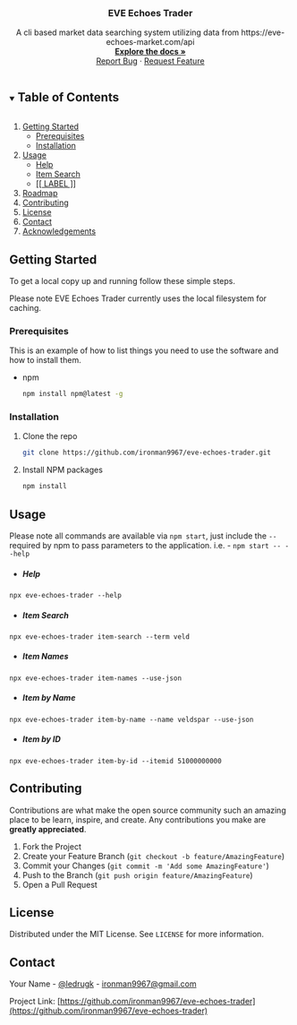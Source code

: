 <!--
*** Thanks for checking out the Best-README-Template. If you have a suggestion
*** that would make this better, please fork the repo and create a pull request
*** or simply open an issue with the tag "enhancement".
*** Thanks again! Now go create something AMAZING! :D
***
***
***
*** To avoid retyping too much info. Do a search and replace for the following:
*** ironman9967, eve-echoes-trader, ledrugk, ironman9967@gmail.com, EVE Echoes Trader, A cli based market data searching system utilizing data from https://eve-echoes-market.com/api
-->



<!-- PROJECT SHIELDS -->
<!--
*** I'm using markdown "reference style" links for readability.
*** Reference links are enclosed in brackets [ ] instead of parentheses ( ).
*** See the bottom of this document for the declaration of the reference variables
*** for contributors-url, forks-url, etc. This is an optional, concise syntax you may use.
*** https://www.markdownguide.org/basic-syntax/#reference-style-links
-->
<!--
[![Contributors][contributors-shield]][contributors-url]
[![Forks][forks-shield]][forks-url]
[![Stargazers][stars-shield]][stars-url]
[![Issues][issues-shield]][issues-url]
[![MIT License][license-shield]][license-url]
[![LinkedIn][linkedin-shield]][linkedin-url]
-->


<!-- PROJECT LOGO -->
<br />
<p align="center">

  <h3 align="center">EVE Echoes Trader</h3>

  <p align="center">
    A cli based market data searching system utilizing data from https://eve-echoes-market.com/api
    <br />
    <a href="https://github.com/ironman9967/eve-echoes-trader"><strong>Explore the docs »</strong></a>
    <br />
    <a href="https://github.com/ironman9967/eve-echoes-trader/issues">Report Bug</a>
    ·
    <a href="https://github.com/ironman9967/eve-echoes-trader/issues">Request Feature</a>
  </p>
</p>


<!-- TABLE OF CONTENTS -->
<details open="open">
  <summary><h2 style="display: inline-block">Table of Contents</h2></summary>
  <ol>
    <li>
      <a href="#getting-started">Getting Started</a>
      <ul>
        <li><a href="#prerequisites">Prerequisites</a></li>
        <li><a href="#installation">Installation</a></li>
      </ul>
    </li>
    <li>
	  <a href="#usage">Usage</a>
	  <ul>
	    <li><a href="#usageHelp">Help</li>
		<li><a href="#usageItemSearch">Item Search</li>
		<li><a href="#LINK">[[ LABEL ]]</li>
	  </ul>
	</li>
    <li><a href="#roadmap">Roadmap</a></li>
    <li><a href="#contributing">Contributing</a></li>
    <li><a href="#license">License</a></li>
    <li><a href="#contact">Contact</a></li>
    <li><a href="#acknowledgements">Acknowledgements</a></li>
  </ol>
</details>



<!-- GETTING STARTED -->
## Getting Started

To get a local copy up and running follow these simple steps.

Please note EVE Echoes Trader currently uses the local filesystem for caching.

### Prerequisites

This is an example of how to list things you need to use the software and how to install them.
* npm
  ```sh
  npm install npm@latest -g
  ```

### Installation

1. Clone the repo
   ```sh
   git clone https://github.com/ironman9967/eve-echoes-trader.git
   ```
2. Install NPM packages
   ```sh
   npm install
   ```

<!-- USAGE EXAMPLES -->
## Usage

Please note all commands are available via `npm start`, just include the `--` required by npm to pass parameters to the application. i.e. - `npm start -- --help`

- <h5 href="#usageHelp">Help</h5>
```
npx eve-echoes-trader --help
```

- <h5 href="#usageItemSearch">Item Search</h5>
```
npx eve-echoes-trader item-search --term veld
```

- <h5 href="#usageItemNames">Item Names</h5>
```
npx eve-echoes-trader item-names --use-json
```

- <h5 href="#usageItemByName">Item by Name</h5>
```
npx eve-echoes-trader item-by-name --name veldspar --use-json
```

- <h5 href="#usageItemById">Item by ID</h5>
```
npx eve-echoes-trader item-by-id --itemid 51000000000
```

<!-- CONTRIBUTING -->
## Contributing

Contributions are what make the open source community such an amazing place to be learn, inspire, and create. Any contributions you make are **greatly appreciated**.

1. Fork the Project
2. Create your Feature Branch (`git checkout -b feature/AmazingFeature`)
3. Commit your Changes (`git commit -m 'Add some AmazingFeature'`)
4. Push to the Branch (`git push origin feature/AmazingFeature`)
5. Open a Pull Request



<!-- LICENSE -->
## License

Distributed under the MIT License. See `LICENSE` for more information.



<!-- CONTACT -->
## Contact

Your Name - [@ledrugk](https://twitter.com/ledrugk) - ironman9967@gmail.com

Project Link: [https://github.com/ironman9967/eve-echoes-trader](https://github.com/ironman9967/eve-echoes-trader)
